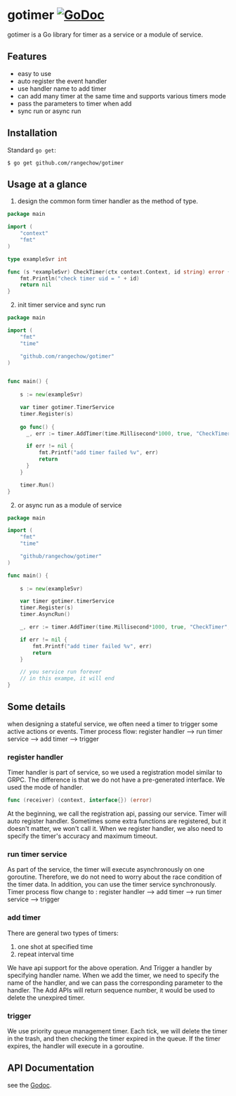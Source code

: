 
# gotimer [![GoDoc](https://godoc.org/github.com/rangechow/gotimer?status.svg)](https://godoc.org/github.com/rangechow/gotimer)

gotimer is a Go library for timer as a service or a module of service.

## Features

* easy to use
* auto register the event handler
* use handler name to add timer
* can add many timer at the same time and supports various timers mode
* pass the parameters to timer when add
* sync run or async run

## Installation

Standard `go get`:

```
$ go get github.com/rangechow/gotimer
```

## Usage at a glance

1. design the common form timer handler as the method of type.

```go
package main

import (
    "context"
    "fmt"
)

type exampleSvr int

func (s *exampleSvr) CheckTimer(ctx context.Context, id string) error {
    fmt.Println("check timer uid = " + id)
    return nil
}

```

2. init timer service and sync run

```go
package main

import (
    "fmt"
    "time"

    "github.com/rangechow/gotimer"
)


func main() {
    
    s := new(exampleSvr)

    var timer gotimer.TimerService
    timer.Register(s)
   
    go func() {
      _, err := timer.AddTimer(time.Millisecond*1000, true, "CheckTimer", "10001")

      if err != nil {
          fmt.Printf("add timer failed %v", err)
          return
      }
    }

    timer.Run()
}


```

2. or async run as a module of service

```go
package main

import (
    "fmt"
    "time"

    "github/rangechow/gotimer"
)

func main() {
    
    s := new(exampleSvr)

    var timer gotimer.timerService
    timer.Register(s)
    timer.AsyncRun()

    _, err := timer.AddTimer(time.Millisecond*1000, true, "CheckTimer", 10001)

    if err != nil {
        fmt.Printf("add timer failed %v", err)
        return
    }

    // you service run forever
    // in this exampe, it will end
}


```

## Some details

when designing a stateful service, we often need a timer to trigger some active actions or events.
Timer process flow: register handler --> run timer service --> add timer --> trigger 

### register handler

Timer handler is part of service, so we used a registration model similar to GRPC.
The difference is that we do not have a pre-generated interface.
We used the mode of handler.
```go 
func (receiver) (context, interface{}) (error)
```
At the beginning, we call the registration api, passing our service.
Timer will auto register handler. 
Sometimes some extra functions are registered, but it doesn't matter, we won't call it.
When we register handler, we also need to specify the timer's accuracy and maximum timeout.

### run timer service

As part of the service, the timer will execute asynchronously on one goroutine.
Therefore, we do not need to worry about the race condition of the timer data.
In addition, you can use the timer service synchronously.
Timer process flow change to : register handler --> add timer --> run timer service --> trigger

### add timer

There are general two types of timers:
  1.  one shot at specified time
  2.  repeat interval time

We have api support for the above operation.
And Trigger a handler by specifying handler name.
When we add the timer, we need to specify the name of the handler, and we can pass the corresponding parameter to the handler.
The Add APIs will return sequence number, it would be used to delete the unexpired timer.

### trigger

We use priority queue management timer.
Each tick, we will delete the timer in the trash, and then checking the timer expired in the queue.
If the timer expires, the handler will execute in a goroutine.

## API Documentation

see the [Godoc](http://godoc.org/github.com/rangechow/gotimer).


